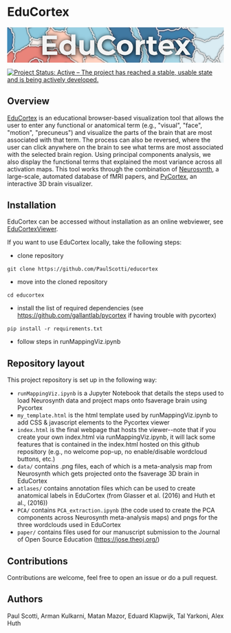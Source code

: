 # EduCortex
<img src="logo.png" align="center"/>

[![Project Status: Active – The project has reached a stable, usable state and is being actively developed.](https://www.repostatus.org/badges/latest/active.svg)](https://www.repostatus.org/#active)

## Overview

[EduCortex](http://paulscotti.com/educortex/) is an educational browser-based visualization tool that allows the user to enter any functional or anatomical term (e.g., "visual", "face", "motion", "precuneus") and visualize the parts of the brain that are most associated with that term. The process can also be reversed, where the user can click anywhere on the brain to see what terms are most associated with the selected brain region. Using principal components analysis, we also display the functional terms that explained the most variance across all activation maps. This tool works through the combination of [Neurosynth](http://neurosynth.org/), a large-scale, automated database of fMRI papers, and [PyCortex](https://gallantlab.github.io/), an interactive 3D brain visualizer.

## Installation

EduCortex can be accessed without installation as an online webviewer, see [EduCortexViewer](http://paulscotti.com/educortex/).

If you want to use EduCortex locally, take the following steps:

- clone repository
```
git clone https://github.com/PaulScotti/educortex
```

- move into the cloned repository
```
cd educortex
```

- install the list of required dependencies (see https://github.com/gallantlab/pycortex if having trouble with pycortex)
```
pip install -r requirements.txt
```

- follow steps in runMappingViz.ipynb

## Repository layout
This project repository is set up in the following way:
- `runMappingViz.ipynb` is a Jupyter Notebook that details the steps used to load Neurosynth data and project maps onto fsaverage brain using Pycortex
- `my_template.html` is the html template used by runMappingViz.ipynb to add CSS & javascript elements to the Pycortex viewer
- `index.html` is the final webpage that hosts the viewer--note that if you create your own index.html via runMappingViz.ipynb, it will lack some features that is contained in the index.html hosted on this github repository (e.g., no welcome pop-up, no enable/disable wordcloud buttons, etc.)
- `data/` contains .png files, each of which is a meta-analysis map from Neurosynth which gets projected onto the fsaverage 3D brain in EduCortex
- `atlases/` contains annotation files which can be used to create anatomical labels in EduCortex (from Glasser et al. (2016) and Huth et al., (2016))
- `PCA/` contains `PCA_extraction.ipynb` (the code used to create the PCA components across Neurosynth meta-analysis maps) and pngs for the three wordclouds used in EduCortex
- `paper/` contains files used for our manuscript submission to the Journal of Open Source Education (https://jose.theoj.org/)

## Contributions
Contributions are welcome, feel free to open an issue or do a pull request. 

## Authors
Paul Scotti, Arman Kulkarni, Matan Mazor, Eduard Klapwijk, Tal Yarkoni, Alex Huth
